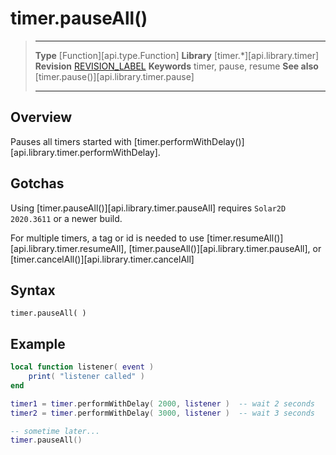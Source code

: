 
# timer.pauseAll()

> --------------------- ------------------------------------------------------------------------------------------
> __Type__              [Function][api.type.Function]
> __Library__           [timer.*][api.library.timer]
> __Revision__          [REVISION_LABEL](REVISION_URL)
> __Keywords__          timer, pause, resume
> __See also__          [timer.pause()][api.library.timer.pause]
> --------------------- ------------------------------------------------------------------------------------------


## Overview

Pauses all timers started with [timer.performWithDelay()][api.library.timer.performWithDelay].

## Gotchas

Using [timer.pauseAll()][api.library.timer.pauseAll] requires `Solar2D 2020.3611` or a newer build.

For multiple timers, a tag or id is needed to use [timer.resumeAll()][api.library.timer.resumeAll], [timer.pauseAll()][api.library.timer.pauseAll], or [timer.cancelAll()][api.library.timer.cancelAll]

## Syntax

	timer.pauseAll( )



## Example

`````lua
local function listener( event )
    print( "listener called" )
end

timer1 = timer.performWithDelay( 2000, listener )  -- wait 2 seconds
timer2 = timer.performWithDelay( 3000, listener )  -- wait 3 seconds

-- sometime later...
timer.pauseAll()
`````

